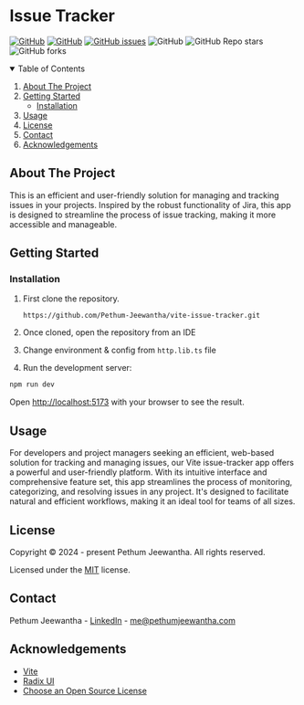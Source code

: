 # Issue Tracker

[![GitHub][linkedin-shield]][linkedin-url]
[![GitHub][contributors-shield]][contributors-url]
[![GitHub issues][issues-shield]][issues-url]
![GitHub][license-shield]
![GitHub Repo stars][stars-url]
![GitHub forks][forks-url]


<details open="open">
  <summary>Table of Contents</summary>
  <ol>
    <li>
      <a href="#about-the-project">About The Project</a>
    </li>
    <li>
      <a href="#getting-started">Getting Started</a>
      <ul>
        <li><a href="#installation">Installation</a></li>
      </ul>
    </li>
    <li><a href="#usage">Usage</a></li>
    <li><a href="#license">License</a></li>
    <li><a href="#contact">Contact</a></li>
    <li><a href="#acknowledgements">Acknowledgements</a></li>
  </ol>
</details>

## About The Project

This is an efficient and user-friendly solution for managing and tracking issues in your projects. Inspired by the robust functionality of Jira, this app is designed to streamline the process of issue tracking, making it more accessible and manageable.

## Getting Started

### Installation

1. First clone the repository.

   `https://github.com/Pethum-Jeewantha/vite-issue-tracker.git`

2. Once cloned, open the repository from an IDE

4. Change environment & config from `http.lib.ts` file

5. Run the development server:

```bash
npm run dev
```

Open [http://localhost:5173](http://localhost:5173) with your browser to see the result.

## Usage

For developers and project managers seeking an efficient, web-based solution for tracking and managing issues, our Vite issue-tracker app offers a powerful and user-friendly platform. With its intuitive interface and comprehensive feature set, this app streamlines the process of monitoring, categorizing, and resolving issues in any project. It's designed to facilitate natural and efficient workflows, making it an ideal tool for teams of all sizes.

## License

Copyright &copy; 2024 - present Pethum Jeewantha. All rights reserved.

Licensed under the [MIT](LICENSE.txt) license.

## Contact

Pethum Jeewantha - [LinkedIn]([linkedin-url]) - me@pethumjeewantha.com

## Acknowledgements

* [Vite](https://vitejs.dev)
* [Radix UI](https://www.radix-ui.com)
* [Choose an Open Source License](https://choosealicense.com)

[contributors-shield]: https://img.shields.io/github/contributors/Pethum-Jeewantha/vite-issue-tracker

[contributors-url]: https://https://github.com/Pethum-Jeewantha/vite-issue-tracker/graphs/contributors

[issues-shield]: https://img.shields.io/github/issues/Pethum-Jeewantha/vite-issue-tracker

[license-shield]: https://img.shields.io/github/license/Pethum-Jeewantha/vite-issue-tracker

[issues-url]: https://github.com/Pethum-Jeewantha/vite-issue-tracker/issues

[stars-url]: https://img.shields.io/github/stars/Pethum-Jeewantha/vite-issue-tracker?style=social

[forks-url]: https://img.shields.io/github/forks/Pethum-Jeewantha/vite-issue-tracker?style=social

[linkedin-shield]: https://img.shields.io/badge/-LinkedIn-black.svg?style=flat&logo=linkedin&colorB=555

[linkedin-url]: https://www.linkedin.com/in/pethum-jeewantha